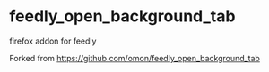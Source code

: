 # feedly_open_background_tab
firefox addon for feedly


Forked from https://github.com/omon/feedly_open_background_tab

